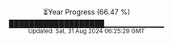 <p align="center">
⏳Year Progress (66.47 %) <br>
███████████████████▁▁▁▁▁▁▁▁▁▁▁ <br>
<sub>Updated: Sat, 31 Aug 2024 06:25:29 GMT</sub>
</p>

